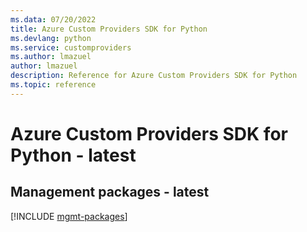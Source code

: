 ```yaml
---
ms.data: 07/20/2022
title: Azure Custom Providers SDK for Python
ms.devlang: python
ms.service: customproviders
ms.author: lmazuel
author: lmazuel
description: Reference for Azure Custom Providers SDK for Python
ms.topic: reference
---
```

# Azure Custom Providers SDK for Python - latest

## Management packages - latest
[!INCLUDE [mgmt-packages](custom-providers-mgmt-index.md)]
